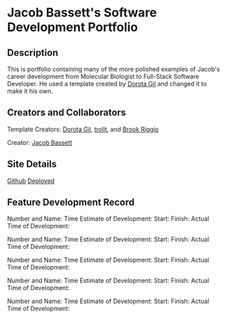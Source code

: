 # Jacob Bassett's Software Development Portfolio

## Description
This is portfolio containing many of the more polished examples of Jacob's career development from Molecular Biologist to Full-Stack Software Developer. He used a template created by [Dorota Gil](https://github.com/Dorota1997) and changed it to make it his own.

## Creators and Collaborators
Template Creators: [Dorota Gil](https://github.com/Dorota1997), [trolit](https://github.com/trolit), and [Brook Riggio](https://github.com/brookr)

Creator: [Jacob Bassett](https://github.com/jdabassett)

## Site Details
[Github](https://github.com/jdabassett/jacob-bassett_portfolio)
[Deployed](https://jacobbassett-portfolio.netlify.app/)

## Feature Development Record
Number and Name:
Time Estimate of Development:
Start:
Finish:
Actual Time of Development:

Number and Name:
Time Estimate of Development:
Start:
Finish:
Actual Time of Development:

Number and Name:
Time Estimate of Development:
Start:
Finish:
Actual Time of Development:

Number and Name:
Time Estimate of Development:
Start:
Finish:
Actual Time of Development:

Number and Name:
Time Estimate of Development:
Start:
Finish:
Actual Time of Development:

